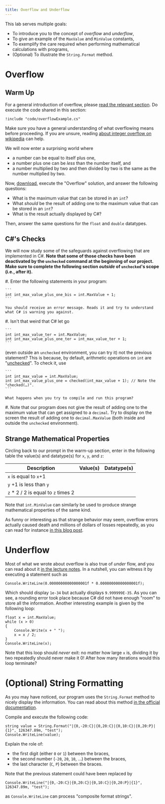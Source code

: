 ```yaml
---
title: Overflow and Underflow
---
```



This lab serves multiple goals:

- To introduce you to the concept of _overflow_ and _underflow_,
- To give an example of the `MaxValue` and `MinValue` constants,
- To exemplify the care required when performing mathematical calculations with programs,
- (Optional) To illustrate the `String.Format` method.

# Overflow

## Warm Up

For a general introduction of overflow, please [read the relevant section](https://csci-1301.github.io/book.html#overflow).
Do execute the code shared in this section:

```
!include "code/overflowExample.cs"
```
    
Make sure you have a general understanding of what overflowing means before proceeding.
If you are unsure, reading [about integer overflow on wikipedia](https://www.wikiwand.com/en/Integer_overflow) can help.

We will now enter a surprising world where

- a number can be equal to itself plus one,
- a number plus one can be _less_ than the number itself, and
- a number multiplied by two and then divided by two is the same as the number multiplied by two.

Now, [download](Overflow.zip), execute the "Overflow" solution, and answer the following questions:

- What is the maximum value that can be stored in an `int`?
- What _should_ be the result of adding one to the maximum value that can be stored in an `int`?
- What is the result actually displayed by C#?

Then, answer the same questions for the `float` and `double` datatypes.

## C#'s Checks

We will now study some of the safeguards against overflowing that are implemented in C#.
**Note that some of those checks have been deactivated by the `unchecked` command at the beginning of our project. Make sure to complete the following section _outside_ of `unchecked`'s scope (i.e., after it).**

#.  Enter the following statements in your program:

    ```
    int int_max_value_plus_one_bis = int.MaxValue + 1;
    ```
    
    You should receive an error message. Reads it and try to understand what C# is warning you against. 
   
#. Isn't that weird that C# let go 
    
    ```
    int int_max_value_ter = int.MaxValue;
    int int_max_value_plus_one_ter = int_max_value_ter + 1;
    ```
   
   (even outside an `unchecked` environment, you can try it) not the previous statement? This is because, by default, arithmetic operations on `int` are "[unchecked](https://learn.microsoft.com/en-us/dotnet/csharp/language-reference/statements/checked-and-unchecked)". To check it, use 
   
    ```
    int int_max_value = int.MaxValue; 
    int int_max_value_plus_one = checked(int_max_value + 1); // Note the "checked(…)".
    ```
    
    What happens when you try to compile and run this program?
    
#. Note that our program does not give the result of adding one to the maximum value that can get assigned to a `decimal`. Try to display on the screen the result of adding one to `decimal.MaxValue` (both inside and outside the `unchecked` environment).

## Strange Mathematical Properties

Circling back to our prompt in the warm-up section, enter in the following table the value(s) and datatype(s) for `x`, `y`, and `z`:

Description | Value(s) | Datatype(s) 
---------------- | ----- | -----
`x` is equal to `x`+1 | | 
`y` +1 is less than `y` | |
`z` * 2 / 2 is equal to `z` times 2 | | 

Note that `int.MinValue` can similarly be used to produce strange mathematical properties of the same kind.

As funny or interesting as that strange behavior may seem, overflow errors actually caused death and millions of dollars of losses repeatedly, as you can read for instance [in this blog post](https://medium.com/@jollyfish/integer-overflow-underflow-and-floating-point-imprecision-6ba869a99033#73a3).

# Underflow

Most of what we wrote about overflow is also true of _under_ flow, and you can read about it [in the lecture notes](https://csci-1301.github.io/book.html#underflow).
In a nutshell, you can witness it by executing a statement such as

```
Console.WriteLine(0.00000000000000001f * 0.00000000000000001f);
```

Which should display `1e-34` but actually displays `9.999999E-35`. As you can see, a rounding error took place because C# did not have enough "room" to store all the information.
Another interesting example is given by the following loop:

```
float x = int.MaxValue;
while (x > 0)
{
    Console.Write(x + " ");
    x = x / 2;
}
Console.WriteLine(x);
```

Note that this loop should _never_ exit: no matter how large `x` is, dividing it by two repeatedly should never make it $0$!
After how many iterations would this loop terminate?

# (Optional) String Formatting

As you may have noticed, our program uses the `String.Format` method to nicely display the information.
You can read about this method [in the official documentation](https://learn.microsoft.com/en-us/dotnet/api/system.string.format?view=net-7.0#the-format-method-in-brief).

Compile and execute the following code:

```
string value = String.Format("|{0,-20:C}|{0,20:C}|{0,10:C}|{0,20:P}|{1}", 126347.89m, "test");
Console.WriteLine(value);
```

Explain the role of:

- the first digit (either `0` or `1`) between the braces,
- the second number (`-20`, `20`, `10`, …) between the braces,
- the last character (`C`, `P`) between the braces.

Note that the previous statement could have been replaced by

```
Console.WriteLine("|{0,-20:C}|{0,20:C}|{0,10:C}|{0,20:P}|{1}", 126347.89m, "test");
```

as `Console.WriteLine` can process "composite format strings".
